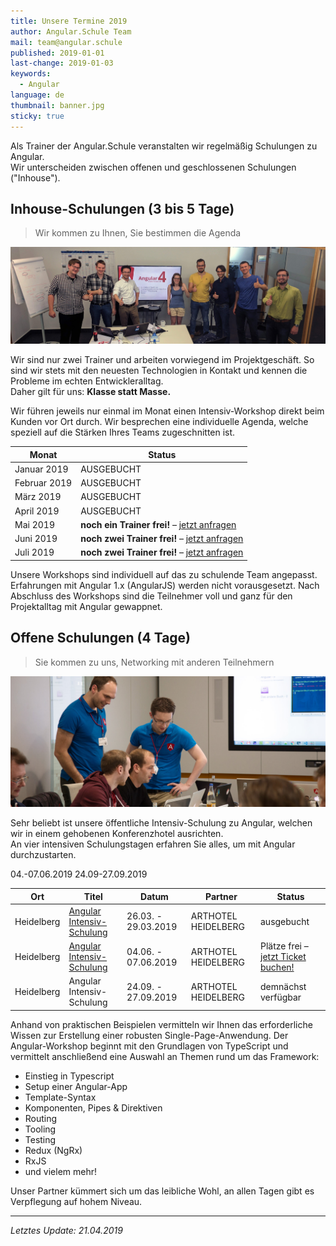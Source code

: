 ```yaml
---
title: Unsere Termine 2019
author: Angular.Schule Team
mail: team@angular.schule
published: 2019-01-01
last-change: 2019-01-03
keywords:
  - Angular
language: de
thumbnail: banner.jpg
sticky: true
---
```


Als Trainer der Angular.Schule veranstalten wir regelmäßig Schulungen zu Angular.  
Wir unterscheiden zwischen offenen und geschlossenen Schulungen ("Inhouse").



## Inhouse-Schulungen (3 bis 5 Tage)

> Wir kommen zu Ihnen, Sie bestimmen die Agenda

![](powerworkshop.jpg)

Wir sind nur zwei Trainer und arbeiten vorwiegend im Projektgeschäft.
So sind wir stets mit den neuesten Technologien in Kontakt und kennen die Probleme im echten Entwickleralltag.  
Daher gilt für uns: **Klasse statt Masse.**  

Wir führen jeweils nur einmal im Monat einen Intensiv-Workshop direkt beim Kunden vor Ort durch.
Wir besprechen eine individuelle Agenda, welche speziell auf die Stärken Ihres Teams zugeschnitten ist.


| Monat         | Status     |
|---------------|------------|
| Januar 2019   | AUSGEBUCHT  |
| Februar 2019  | AUSGEBUCHT  |
| März 2019     | AUSGEBUCHT  |
| April 2019    | AUSGEBUCHT  |
| Mai 2019      | **noch ein Trainer frei!** – [jetzt anfragen](/angebot)  |
| Juni 2019     | **noch zwei Trainer frei!** – [jetzt anfragen](/angebot)  |
| Juli 2019     | **noch zwei Trainer frei!** – [jetzt anfragen](/angebot)  |


Unsere Workshops sind individuell auf das zu schulende Team angepasst.
Erfahrungen mit Angular 1.x (AngularJS) werden nicht vorausgesetzt.
Nach Abschluss des Workshops sind die Teilnehmer voll und ganz für den Projektalltag mit Angular gewappnet.



## Offene Schulungen (4 Tage)

> Sie kommen zu uns, Networking mit anderen Teilnehmern

![](tagesworkshop.jpg)

Sehr beliebt ist unsere öffentliche Intensiv-Schulung zu Angular, welchen wir in einem gehobenen Konferenzhotel ausrichten.  
An vier intensiven Schulungstagen erfahren Sie alles, um mit Angular durchzustarten.

04.-07.06.2019
24.09-27.09.2019

| Ort           | Titel                                 | Datum               | Partner                  | Status                                  |
|---------------|---------------------------------------|---------------------|--------------------------|-----------------------------------------|
| Heidelberg    | [Angular Intensiv-Schulung][1]        | 26.03. - 29.03.2019 | ARTHOTEL HEIDELBERG      | ausgebucht |
| Heidelberg    | [Angular Intensiv-Schulung][2]        | 04.06. - 07.06.2019 | ARTHOTEL HEIDELBERG      | Plätze frei – [jetzt Ticket buchen!][1] |
| Heidelberg    | Angular Intensiv-Schulung             | 24.09. - 27.09.2019 | ARTHOTEL HEIDELBERG      | demnächst verfügbar |

[1]: https://www.eventbrite.de/e/heidelberg-angular-intensiv-schulung-marz-2019-4-tage-tickets-54345283205
[2]: https://www.eventbrite.de/e/heidelberg-angular-intensiv-schulung-juni-2019-4-tage-tickets-60248488852

Anhand von praktischen Beispielen vermitteln wir Ihnen das erforderliche Wissen zur Erstellung einer robusten Single-Page-Anwendung.
Der Angular-Workshop beginnt mit den Grundlagen von TypeScript und vermittelt anschließend eine Auswahl an Themen rund um das Framework:

* Einstieg in Typescript
* Setup einer Angular-App
* Template-Syntax
* Komponenten, Pipes & Direktiven
* Routing
* Tooling
* Testing
* Redux (NgRx)
* RxJS
* und vielem mehr!

Unser Partner kümmert sich um das leibliche Wohl, an allen Tagen gibt es Verpflegung auf hohem Niveau.



--------

*Letztes Update: 21.04.2019*
